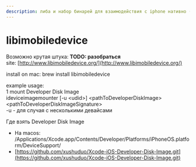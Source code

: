 ```yaml
---
description: либа и набор бинарей для взаимодействия с iphone нативно (не только с macos)
---
```


# libimobiledevice

Возможно крутая штука: **TODO: разобраться**  
site: [http://www.libimobiledevice.org/](http://www.libimobiledevice.org/)

install on mac: brew install libimobiledevice

example usage:  
1 mount Developer Disk Image  
ideviceimagemounter \[-u &lt;udid&gt;\] &lt;pathToDeveloperDiskImage&gt; &lt;pathToDeveloperDiskImageSignature&gt;  
-u - для случая с несколькими девайсами  
  
  
Где взять Developer Disk Image  
- На macos:   
/Applications/Xcode.app/Contents/Developer/Platforms/iPhoneOS.platform/DeviceSupport/  
- [https://github.com/xushuduo/Xcode-iOS-Developer-Disk-Image.git](https://github.com/xushuduo/Xcode-iOS-Developer-Disk-Image.git)




